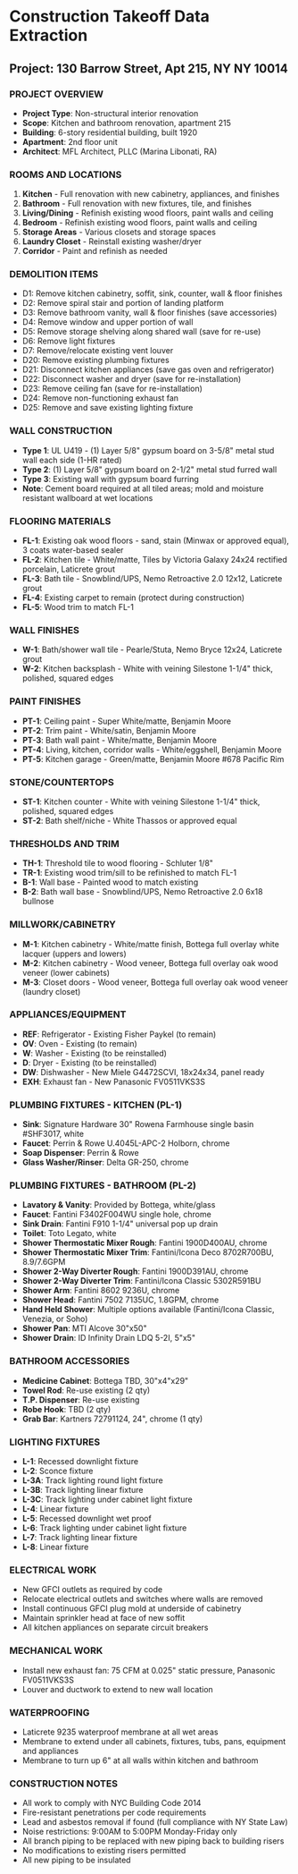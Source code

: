 # Construction Takeoff Data Extraction
## Project: 130 Barrow Street, Apt 215, NY NY 10014

### PROJECT OVERVIEW
- **Project Type**: Non-structural interior renovation
- **Scope**: Kitchen and bathroom renovation, apartment 215
- **Building**: 6-story residential building, built 1920
- **Apartment**: 2nd floor unit
- **Architect**: MFL Architect, PLLC (Marina Libonati, RA)

### ROOMS AND LOCATIONS
1. **Kitchen** - Full renovation with new cabinetry, appliances, and finishes
2. **Bathroom** - Full renovation with new fixtures, tile, and finishes  
3. **Living/Dining** - Refinish existing wood floors, paint walls and ceiling
4. **Bedroom** - Refinish existing wood floors, paint walls and ceiling
5. **Storage Areas** - Various closets and storage spaces
6. **Laundry Closet** - Reinstall existing washer/dryer
7. **Corridor** - Paint and refinish as needed

### DEMOLITION ITEMS
- D1: Remove kitchen cabinetry, soffit, sink, counter, wall & floor finishes
- D2: Remove spiral stair and portion of landing platform
- D3: Remove bathroom vanity, wall & floor finishes (save accessories)
- D4: Remove window and upper portion of wall
- D5: Remove storage shelving along shared wall (save for re-use)
- D6: Remove light fixtures
- D7: Remove/relocate existing vent louver
- D20: Remove existing plumbing fixtures
- D21: Disconnect kitchen appliances (save gas oven and refrigerator)
- D22: Disconnect washer and dryer (save for re-installation)
- D23: Remove ceiling fan (save for re-installation)
- D24: Remove non-functioning exhaust fan
- D25: Remove and save existing lighting fixture

### WALL CONSTRUCTION
- **Type 1**: UL U419 - (1) Layer 5/8" gypsum board on 3-5/8" metal stud wall each side (1-HR rated)
- **Type 2**: (1) Layer 5/8" gypsum board on 2-1/2" metal stud furred wall
- **Type 3**: Existing wall with gypsum board furring
- **Note**: Cement board required at all tiled areas; mold and moisture resistant wallboard at wet locations

### FLOORING MATERIALS
- **FL-1**: Existing oak wood floors - sand, stain (Minwax or approved equal), 3 coats water-based sealer
- **FL-2**: Kitchen tile - White/matte, Tiles by Victoria Galaxy 24x24 rectified porcelain, Laticrete grout
- **FL-3**: Bath tile - Snowblind/UPS, Nemo Retroactive 2.0 12x12, Laticrete grout
- **FL-4**: Existing carpet to remain (protect during construction)
- **FL-5**: Wood trim to match FL-1

### WALL FINISHES
- **W-1**: Bath/shower wall tile - Pearle/Stuta, Nemo Bryce 12x24, Laticrete grout
- **W-2**: Kitchen backsplash - White with veining Silestone 1-1/4" thick, polished, squared edges

### PAINT FINISHES
- **PT-1**: Ceiling paint - Super White/matte, Benjamin Moore
- **PT-2**: Trim paint - White/satin, Benjamin Moore
- **PT-3**: Bath wall paint - White/matte, Benjamin Moore
- **PT-4**: Living, kitchen, corridor walls - White/eggshell, Benjamin Moore
- **PT-5**: Kitchen garage - Green/matte, Benjamin Moore #678 Pacific Rim

### STONE/COUNTERTOPS
- **ST-1**: Kitchen counter - White with veining Silestone 1-1/4" thick, polished, squared edges
- **ST-2**: Bath shelf/niche - White Thassos or approved equal

### THRESHOLDS AND TRIM
- **TH-1**: Threshold tile to wood flooring - Schluter 1/8"
- **TR-1**: Existing wood trim/sill to be refinished to match FL-1
- **B-1**: Wall base - Painted wood to match existing
- **B-2**: Bath wall base - Snowblind/UPS, Nemo Retroactive 2.0 6x18 bullnose

### MILLWORK/CABINETRY
- **M-1**: Kitchen cabinetry - White/matte finish, Bottega full overlay white lacquer (uppers and lowers)
- **M-2**: Kitchen cabinetry - Wood veneer, Bottega full overlay oak wood veneer (lower cabinets)
- **M-3**: Closet doors - Wood veneer, Bottega full overlay oak wood veneer (laundry closet)

### APPLIANCES/EQUIPMENT
- **REF**: Refrigerator - Existing Fisher Paykel (to remain)
- **OV**: Oven - Existing (to remain)
- **W**: Washer - Existing (to be reinstalled)
- **D**: Dryer - Existing (to be reinstalled)
- **DW**: Dishwasher - New Miele G4472SCVI, 18x24x34, panel ready
- **EXH**: Exhaust fan - New Panasonic FV0511VKS3S

### PLUMBING FIXTURES - KITCHEN (PL-1)
- **Sink**: Signature Hardware 30" Rowena Farmhouse single basin #SHF3017, white
- **Faucet**: Perrin & Rowe U.4045L-APC-2 Holborn, chrome
- **Soap Dispenser**: Perrin & Rowe
- **Glass Washer/Rinser**: Delta GR-250, chrome

### PLUMBING FIXTURES - BATHROOM (PL-2)
- **Lavatory & Vanity**: Provided by Bottega, white/glass
- **Faucet**: Fantini F3402F004WU single hole, chrome
- **Sink Drain**: Fantini F910 1-1/4" universal pop up drain
- **Toilet**: Toto Legato, white
- **Shower Thermostatic Mixer Rough**: Fantini 1900D400AU, chrome
- **Shower Thermostatic Mixer Trim**: Fantini/Icona Deco 8702R700BU, 8.9/7.6GPM
- **Shower 2-Way Diverter Rough**: Fantini 1900D391AU, chrome
- **Shower 2-Way Diverter Trim**: Fantini/Icona Classic 5302R591BU
- **Shower Arm**: Fantini 8602 9236U, chrome
- **Shower Head**: Fantini 7502 7135UC, 1.8GPM, chrome
- **Hand Held Shower**: Multiple options available (Fantini/Icona Classic, Venezia, or Soho)
- **Shower Pan**: MTI Alcove 30"x50"
- **Shower Drain**: ID Infinity Drain LDQ 5-2I, 5"x5"

### BATHROOM ACCESSORIES
- **Medicine Cabinet**: Bottega TBD, 30"x4"x29"
- **Towel Rod**: Re-use existing (2 qty)
- **T.P. Dispenser**: Re-use existing
- **Robe Hook**: TBD (2 qty)
- **Grab Bar**: Kartners 72791124, 24", chrome (1 qty)

### LIGHTING FIXTURES
- **L-1**: Recessed downlight fixture
- **L-2**: Sconce fixture
- **L-3A**: Track lighting round light fixture
- **L-3B**: Track lighting linear fixture
- **L-3C**: Track lighting under cabinet light fixture
- **L-4**: Linear fixture
- **L-5**: Recessed downlight wet proof
- **L-6**: Track lighting under cabinet light fixture
- **L-7**: Track lighting linear fixture
- **L-8**: Linear fixture

### ELECTRICAL WORK
- New GFCI outlets as required by code
- Relocate electrical outlets and switches where walls are removed
- Install continuous GFCI plug mold at underside of cabinetry
- Maintain sprinkler head at face of new soffit
- All kitchen appliances on separate circuit breakers

### MECHANICAL WORK
- Install new exhaust fan: 75 CFM at 0.025" static pressure, Panasonic FV0511VKS3S
- Louver and ductwork to extend to new wall location

### WATERPROOFING
- Laticrete 9235 waterproof membrane at all wet areas
- Membrane to extend under all cabinets, fixtures, tubs, pans, equipment and appliances
- Membrane to turn up 6" at all walls within kitchen and bathroom

### CONSTRUCTION NOTES
- All work to comply with NYC Building Code 2014
- Fire-resistant penetrations per code requirements
- Lead and asbestos removal if found (full compliance with NY State Law)
- Noise restrictions: 9:00AM to 5:00PM Monday-Friday only
- All branch piping to be replaced with new piping back to building risers
- No modifications to existing risers permitted
- All new piping to be insulated

